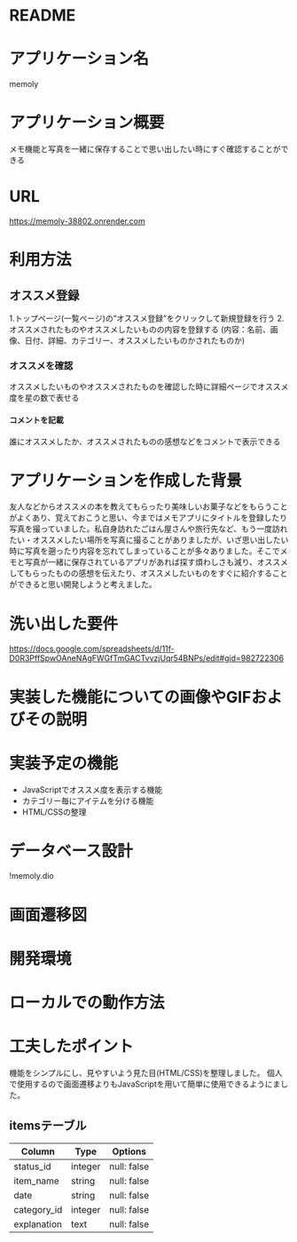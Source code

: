 # README

# アプリケーション名
memoly


# アプリケーション概要
メモ機能と写真を一緒に保存することで思い出したい時にすぐ確認することができる


# URL
https://memoly-38802.onrender.com


# 利用方法
## オススメ登録
1.トップページ(一覧ページ)の”オススメ登録”をクリックして新規登録を行う
2.オススメされたものやオススメしたいものの内容を登録する
  (内容：名前、画像、日付、詳細、カテゴリー、オススメしたいものかされたものか)


### オススメを確認
オススメしたいものやオススメされたものを確認した時に詳細ページでオススメ度を星の数で表せる

#### コメントを記載
誰にオススメしたか、オススメされたものの感想などをコメントで表示できる


# アプリケーションを作成した背景
友人などからオススメの本を教えてもらったり美味しいお菓子などをもらうことがよくあり、覚えておこうと思い、今まではメモアプリにタイトルを登録したり写真を撮っていました。私自身訪れたごはん屋さんや旅行先など、もう一度訪れたい・オススメしたい場所を写真に撮ることがありましたが、いざ思い出したい時に写真を遡ったり内容を忘れてしまっていることが多々ありました。そこでメモと写真が一緒に保存されているアプリがあれば探す煩わしさも減り、オススメしてもらったものの感想を伝えたり、オススメしたいものをすぐに紹介することができると思い開発しようと考えました。


# 洗い出した要件
https://docs.google.com/spreadsheets/d/11f-D0R3PffSpwOAneNAgFWGfTmGACTvvzjUqr54BNPs/edit#gid=982722306


# 実装した機能についての画像やGIFおよびその説明


# 実装予定の機能
* JavaScriptでオススメ度を表示する機能
* カテゴリー毎にアイテムを分ける機能
* HTML/CSSの整理

# データベース設計
!memoly.dio


# 画面遷移図

# 開発環境

# ローカルでの動作方法

# 工夫したポイント
機能をシンプルにし、見やすいよう見た目(HTML/CSS)を整理しました。
個人で使用するので画面遷移よりもJavaScriptを用いて簡単に使用できるようにました。


## itemsテーブル
| Column             | Type      | Options                       |
| -------------------| ----------| ------------------------------|
| status_id          | integer   | null: false                   |
| item_name          | string    | null: false                   |
| date               | string    | null: false                   |
| category_id        | integer   | null: false                   |
| explanation        | text      | null: false                   |


